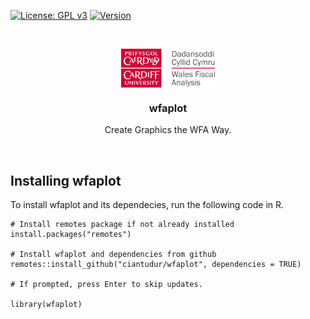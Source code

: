 [![License: GPL v3](https://img.shields.io/badge/License-GPLv3-blue.svg)](https://github.com/ciantudur/wfaplot/blob/main/LICENSE)
[![Version](https://img.shields.io/github/v/release/ciantudur/wfaplot?display_name=tag&include_prereleases)](https://github.com/ciantudur/wfaplot/releases)

<a name="top"></a>
<br />
<p align="center">
<img alt="WFA logo" width="150px" align ="center" src="https://github.com/ciantudur/wfamod-ltt/blob/main/img/wfalogo.png?raw=true" />

<h3 align="center">wfaplot</h3>
  <p align="center">
    Create Graphics the WFA Way.
  </p>
</div>

<br>


## Installing wfaplot
To install wfaplot and its dependecies, run the following code in R.

```
# Install remotes package if not already installed
install.packages("remotes")

# Install wfaplot and dependencies from github
remotes::install_github("ciantudur/wfaplot", dependencies = TRUE)

# If prompted, press Enter to skip updates.

library(wfaplot)
```

